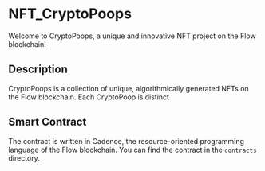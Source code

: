 # NFT_CryptoPoops

Welcome to CryptoPoops, a unique and innovative NFT project on the Flow blockchain!

## Description

CryptoPoops is a collection of unique, algorithmically generated NFTs on the Flow blockchain. Each CryptoPoop is distinct


## Smart Contract

The contract is written in Cadence, the resource-oriented programming language of the Flow blockchain. You can find the contract in the `contracts` directory.
